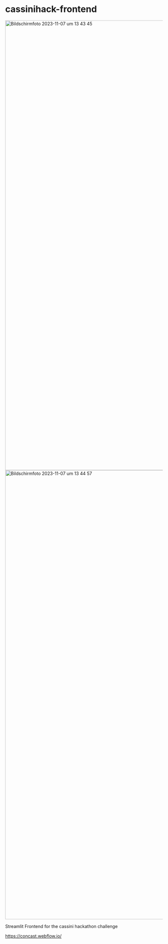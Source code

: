 # cassinihack-frontend

<img width="1440" alt="Bildschirmfoto 2023-11-07 um 13 43 45" src="https://github.com/wedalb/cassinihack-frontend/assets/56801905/75b98c2e-229b-4d7b-877a-0a8ae4b2bb3c">
<img width="1438" alt="Bildschirmfoto 2023-11-07 um 13 44 57" src="https://github.com/wedalb/cassinihack-frontend/assets/56801905/c68f27ff-39eb-4442-9fef-e655e8c2b020">

Streamlit Frontend for the cassini hackathon challenge 

https://concast.webflow.io/
